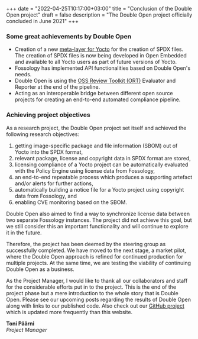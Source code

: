 +++ 
date = "2022-04-25T10:17:00+03:00" 
title = "Conclusion of the Double Open project" 
draft = false 
description = "The Double Open project officially concluded in June 2021" 
+++

### **Some great achievements by Double Open**

- Creation of a new [meta-layer for Yocto](https://github.com/doubleopen-project/meta-doubleopen) for the creation of SPDX files. The creation of SPDX files is now being developed in Open Embedded and available to all Yocto users as part of future versions of Yocto.
- Fossology has implemented API functionalities based on Double Open's needs.
- Double Open is using the [OSS Review Toolkit (ORT)](https://github.com/doubleopen-project/ort) Evaluator and Reporter at the end of the pipeline.
- Acting as an interoperable bridge between different open source projects for creating an end-to-end automated compliance pipeline.

### **Achieving project objectives**

As a research project, the Double Open project set itself and achieved the following research objectives:

1. getting image-specific package and file information (SBOM) out of Yocto into the SPDX format,
2. relevant package, license and copyright data in SPDX format are stored,
3. licensing compliance of a Yocto project can be automatically evaluated with the Policy Engine using license data from Fossology,
4. an end-to-end repeatable process which produces a supporting artefact and/or alerts for further actions,
5. automatically building a notice file for a Yocto project using copyright data from Fossology, and
6. enabling CVE monitoring based on the SBOM.

Double Open also aimed to find a way to synchronize license data between two separate Fossology instances. The project did not achieve this goal, but we still consider this an important functionality and will continue to explore it in the future.

Therefore, the project has been deemed by the steering group as successfully completed. We have moved to the next stage, a market pilot, where the Double Open approach is refined for continued production for multiple projects. At the same time, we are testing the viability of continuing Double Open as a business.

As the Project Manager, I would like to thank all our collaborators and staff for the considerable efforts put in to the project. This is the end of the project phase but a mere introduction to the whole story that is Double Open. Please see our upcoming posts regarding the results of Double Open along with links to our published code. Also check out our [GitHub project](https://github.com/doubleopen-project) which is updated more frequently than this website.

**Toni Päärni**  
_Project Manager_
